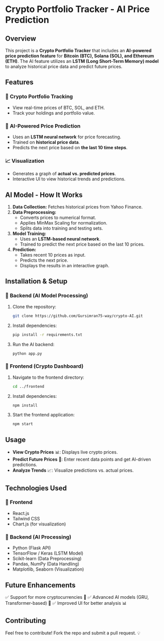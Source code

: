 # Crypto Portfolio Tracker - AI Price Prediction

## Overview
This project is a **Crypto Portfolio Tracker** that includes an **AI-powered price prediction feature** for **Bitcoin (BTC), Solana (SOL), and Ethereum (ETH)**. The AI feature utilizes an **LSTM (Long Short-Term Memory) model** to analyze historical price data and predict future prices.

## Features
### 🌟 **Crypto Portfolio Tracking**
- View real-time prices of BTC, SOL, and ETH.
- Track your holdings and portfolio value.

### 🤖 **AI-Powered Price Prediction**
- Uses an **LSTM neural network** for price forecasting.
- Trained on **historical price data**.
- Predicts the next price based on **the last 10 time steps**.

### 📈 **Visualization**
- Generates a graph of **actual vs. predicted prices**.
- Interactive UI to view historical trends and predictions.

## AI Model - How It Works
1. **Data Collection:** Fetches historical prices from Yahoo Finance.
2. **Data Preprocessing:**
   - Converts prices to numerical format.
   - Applies MinMax Scaling for normalization.
   - Splits data into training and testing sets.
3. **Model Training:**
   - Uses an **LSTM-based neural network**.
   - Trained to predict the next price based on the last 10 prices.
4. **Prediction:**
   - Takes recent 10 prices as input.
   - Predicts the next price.
   - Displays the results in an interactive graph.

## Installation & Setup
### 📌 **Backend (AI Model Processing)**
1. Clone the repository:
   ```bash
   git clone https://github.com/Gursimran75-way/crypto-AI.git
   ```
2. Install dependencies:
   ```bash
   pip install -r requirements.txt
   ```
3. Run the AI backend:
   ```bash
   python app.py
   ```

### 📌 **Frontend (Crypto Dashboard)**
1. Navigate to the frontend directory:
   ```bash
   cd ../frontend
   ```
2. Install dependencies:
   ```bash
   npm install
   ```
3. Start the frontend application:
   ```bash
   npm start
   ```
   
## Usage
- **View Crypto Prices** 📊: Displays live crypto prices.
- **Predict Future Prices** 🔮: Enter recent data points and get AI-driven predictions.
- **Analyze Trends** 📈: Visualize predictions vs. actual prices.

## Technologies Used
### 🔧 **Frontend**
- React.js
- Tailwind CSS
- Chart.js (for visualization)

### 🔧 **Backend (AI Processing)**
- Python (Flask API)
- TensorFlow / Keras (LSTM Model)
- Scikit-learn (Data Preprocessing)
- Pandas, NumPy (Data Handling)
- Matplotlib, Seaborn (Visualization)

## Future Enhancements
✅ Support for more cryptocurrencies 📌
✅ Advanced AI models (GRU, Transformer-based) 🚀
✅ Improved UI for better analysis 📊

## Contributing
Feel free to contribute! Fork the repo and submit a pull request. 💡


